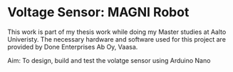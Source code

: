 # Voltage Sensor: MAGNI Robot
This work is part of my thesis work while doing my Master studies at Aalto Univeristy.
The necessary hardware and software used for this project are provided by Done Enterprises Ab Oy, Vaasa.

Aim: To design, build and test the volatge sensor using Arduino Nano

